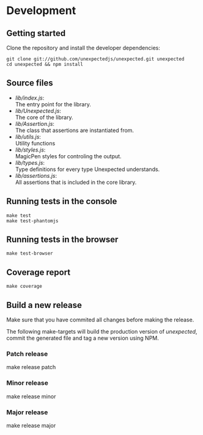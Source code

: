 # Development

## Getting started

Clone the repository and install the developer dependencies:

```
git clone git://github.com/unexpectedjs/unexpected.git unexpected
cd unexpected && npm install
```

## Source files

* *lib/index.js*:<br>
  The entry point for the library.
* *lib/Unexpected.js*:<br>
  The core of the library.
* *lib/Assertion.js*:<br>
  The class that assertions are instantiated from.
* *lib/utils.js*:<br>
  Utility functions
* *lib/styles.js*:<br>
  MagicPen styles for controling the output.
* *lib/types.js*:<br>
  Type definitions for every type Unexpected understands.
* *lib/assertions.js*:<br>
  All assertions that is included in the core library.

## Running tests in the console

```
make test
make test-phantomjs
```

## Running tests in the browser

```
make test-browser
```

## Coverage report

```
make coverage
```

## Build a new release

Make sure that you have commited all changes before making the release.

The following make-targets will build the production version of _unexpected_,
commit the generated file and tag a new version using NPM.

### Patch release
make release patch

### Minor release
make release minor

### Major release
make release major
